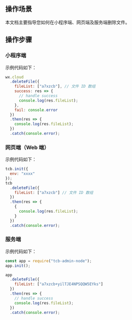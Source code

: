 ## 操作场景

本文档主要指导您如何在小程序端、网页端及服务端删除文件。

## 操作步骤

### 小程序端

示例代码如下：

```javascript
wx.cloud
  .deleteFile({
    fileList: ["a7xzcb"], // 文件 ID 数组
    success: res => {
      // handle success
      console.log(res.fileList);
    },
    fail: console.error
  })
  .then(res => {
    console.log(res.fileList);
  })
  .catch(console.error);
```

### 网页端（Web 端）

示例代码如下：

```javascript
tcb.init({
  env: "xxxx"
});
tcb
  .deleteFile({
    fileList: ["a7xzcb"] // 文件 ID 数组
  })
  .then(res => {
    {
      console.log(res.fileList);
    }
  })
  .catch(console.error);
```

### 服务端

示例代码如下：

```javascript
const app = require("tcb-admin-node");
app.init();

app
  .deleteFile({
    fileList: ["a7xzcb+yilTJE4NPSQQW5EYks"]
  })
  .then(res => {
    // handle success
    console.log(res.fileList);
  })
  .catch(console.error);
```
